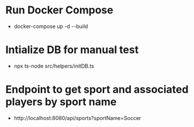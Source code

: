 # Run Docker Compose

- docker-compose up -d --build

# Intialize DB for manual test

- npx ts-node src/helpers/initDB.ts

# Endpoint to get sport and associated players by sport name

- http://localhost:8080/api/sports?sportName=Soccer
